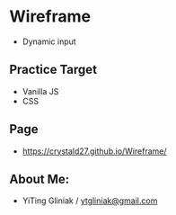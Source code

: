 # Wireframe
- Dynamic input
## Practice Target
* Vanilla JS
* CSS

## Page 
* https://crystald27.github.io/Wireframe/

## About Me:
* YiTing Gliniak / ytgliniak@gmail.com
